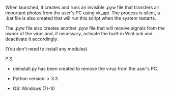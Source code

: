 When launched, it creates and runs an invisible .pyw file that transfers all important photos from the user's PC using vk_api. The process is silent, a .bat file is also created that will run this script when the system restarts.

The .pyw file also creates another .pyw file that will receive signals from the owner of the virus and, if necessary, activate the built-in WinLock and deactivate it accordingly.

(You don't need to install any modules)

P.S.

- deinstall.py has been created to remove the virus from the user's PC.

- Python version: > 3.3

- OS: Windows (7)-10
